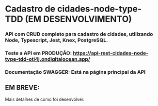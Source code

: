 # Cadastro de cidades-node-type-TDD (EM DESENVOLVIMENTO)

### API com CRUD completo para cadastro de cidades, utilizando Node, Typescript, Jest, Knex, PostgreSQL.
### Teste a API em PRODUÇÃO: https://api-rest-cidades-node-type-tdd-oti4j.ondigitalocean.app/ 


### Documentação SWAGGER: Está na página principal da API  

## EM BREVE: 
Mais detalhes de como foi desenvolver.  
